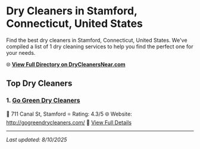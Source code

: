 # Dry Cleaners in Stamford, Connecticut, United States

Find the best dry cleaners in Stamford, Connecticut, United States. We've compiled a list of 1 dry cleaning services to help you find the perfect one for your needs.

🌐 **[View Full Directory on DryCleanersNear.com](https://drycleanersnear.com/city/US/Connecticut/Stamford)**

## Top Dry Cleaners

### 1. [Go Green Dry Cleaners](https://drycleanersnear.com/dryCleaner/6897fd3bf0fbf4db3ddec463/go-green-dry-cleaners)
📍 711 Canal St, Stamford
⭐ Rating: 4.3/5
🌐 Website: http://gogreendrycleaners.com/
🔗 [View Full Details](https://drycleanersnear.com/dryCleaner/6897fd3bf0fbf4db3ddec463/go-green-dry-cleaners)


---

*Last updated: 8/10/2025*
